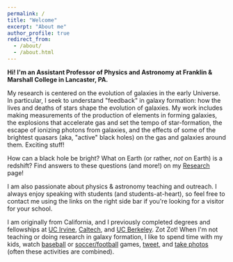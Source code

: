 ```yaml
---
permalink: /
title: "Welcome"
excerpt: "About me"
author_profile: true
redirect_from: 
  - /about/
  - /about.html
---
```


<!-- <div style="line-height: 1.5em; font-size: 0.8em; font-style: italic;">
<img src="../images/subaru-kecks-wide-600.jpg" width="600">
</div>
 -->
<!-- <div style="line-height: 1.5em; font-size: 0.8em; font-style: italic;">
<img src="../images/subaru-kecks-wide-600.jpg" width="600" alt="Three large telescopes on top of a red-brown mountain above the clouds.">
<br>
The Subaru and W. M. Keck Observatories at dusk. Photo by Ryan Trainor.</div>
<div>&nbsp;</div>
 -->

**Hi! I'm an Assistant Professor of Physics and Astronomy at Franklin & Marshall College in Lancaster, PA.**

My research is centered on the evolution of galaxies in the early Universe. In particular, I seek to understand
"feedback" in galaxy formation: how the lives and
deaths of stars shape the evolution of
galaxies. My work includes making measurements of
the production of elements in forming galaxies, the
explosions that accelerate gas and set the tempo of star-formation,
the escape of ionizing photons from galaxies, and the
effects of some of the brightest quasars (aka,
"active" black holes) on the gas and galaxies around
them. Exciting stuff!
      
How can a black hole be bright? What on Earth (or rather, *not* on
Earth) is a redshift? Find answers to these
questions (and more!) on my [Research](research) page!

I am also passionate about physics & astronomy teaching and outreach.
I always enjoy speaking
with students (and students-at-heart), so feel free to contact me using the links on the right side bar if you're looking
for a visitor for your school.

I am originally from California, and I previously completed degrees and fellowships at [UC Irvine](https://www.physics.uci.edu/), [Caltech](http://www.astro.caltech.edu/), and [UC Berkeley](http://astro.berkeley.edu/). Zot Zot! When I'm not teaching or doing research in galaxy formation, I like to spend time with my kids, watch [baseball](https://twitter.com/Dodgers) or [soccer/football](https://twitter.com/LiverpoolFC) games, [tweet](https://twitter.com/crosstrainor), and [take photos](https://www.flickr.com/people/148328039@N08/) (often these activities are combined).

